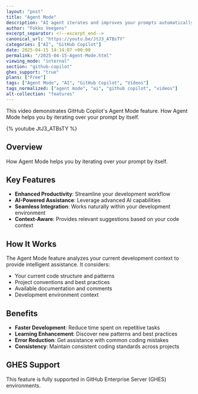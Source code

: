```yaml
---
layout: "post"
title: "Agent Mode"
description: "AI agent iterates and improves your prompts automatically"
author: "Fokko Veegens"
excerpt_separator: <!--excerpt_end-->
canonical_url: "https://youtu.be/JtJ3_ATBsTY"
categories: ["AI", "GitHub Copilot"]
date: 2025-04-15 14:14:07 +00:00
permalink: "/2025-04-15-Agent-Mode.html"
viewing_mode: "internal"
section: "github-copilot"
ghes_support: "true"
plans: ["Free"]
tags: ["Agent Mode", "AI", "GitHub Copilot", "Videos"]
tags_normalized: ["agent mode", "ai", "github copilot", "videos"]
alt-collection: "features"
---
```


This video demonstrates GitHub Copilot's Agent Mode feature. How Agent Mode helps you by iterating over your prompt by itself.<!--excerpt_end-->

{% youtube JtJ3_ATBsTY %}

## Overview

How Agent Mode helps you by iterating over your prompt by itself.

## Key Features

- **Enhanced Productivity**: Streamline your development workflow
- **AI-Powered Assistance**: Leverage advanced AI capabilities
- **Seamless Integration**: Works naturally within your development environment
- **Context-Aware**: Provides relevant suggestions based on your code context

## How It Works

The Agent Mode feature analyzes your current development context to provide intelligent assistance. It considers:

- Your current code structure and patterns
- Project conventions and best practices
- Available documentation and comments
- Development environment context

## Benefits

- **Faster Development**: Reduce time spent on repetitive tasks
- **Learning Enhancement**: Discover new patterns and best practices
- **Error Reduction**: Get assistance with common coding mistakes
- **Consistency**: Maintain consistent coding standards across projects

## GHES Support

This feature is fully supported in GitHub Enterprise Server (GHES) environments.
